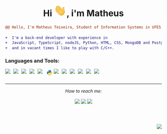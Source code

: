 <h1 align="center">Hi <img src="https://raw.githubusercontent.com/ABSphreak/ABSphreak/master/gifs/Hi.gif" width="40px" />, i'm Matheus</h1>

```diff
@@ Hello, I'm Matheus Teixeira, Student of Information Systems in UFES. @@

+  I'm a back-end developer with experience in
+  JavaScript, TypeScript, nodeJS, Python, HTML, CSS, MongoDB and PostgreSQL .
+  and in vacant times I like to play with C/C++.
```
### Languages and Tools:
<img align="left" width="26px" src="https://raw.githubusercontent.com/hussainweb/hussainweb/main/icons/javascript.png" />
<img align="left" width="26px" src="https://raw.githubusercontent.com/hussainweb/hussainweb/main/icons/typescript.png" />
<img align="left" width="26px" src="https://camo.githubusercontent.com/48c9507b62d83559dc3aef4f3951293b15ab2f5fa1029bdf6ec42f9fa062e775/68747470733a2f2f70726f66696c696e61746f722e7269736861762e6465762f736b696c6c732d6173736574732f6e6f64656a732d6f726967696e616c2d776f72646d61726b2e737667" />
<img align="left" width="26px" src="https://raw.githubusercontent.com/isocpp/logos/master/cpp_logo.png" />
<img align="left" width="26px" src="https://www.pngkit.com/png/full/101-1010012_c-programming-icon-c-programming-language-logo.png" />
<img align="left" width="26px" src="https://raw.githubusercontent.com/github/explore/80688e429a7d4ef2fca1e82350fe8e3517d3494d/topics/python/python.png" />
<img align="left" width="26px" src="https://upload.wikimedia.org/wikipedia/commons/thumb/3/35/Tux.svg/1200px-Tux.svg.png" />
<img align="left" width="26px" src="https://cdn.iconscout.com/icon/free/png-256/postgresql-11-1175122.png" />
<img align="left" width="26px" src="https://static.viget.com/_284x284_crop_center-center_none/mongo-logo.png?mtime=20200729151614&focal=none&tmtime=20200729151719" />
<img align="left" width="26px" src="https://www.docker.com/sites/default/files/d8/2019-07/Moby-logo.png" />
<img align="left" width="26px" src="https://img.icons8.com/color/452/firebase.png" />
<img align="left" width="26px" src="https://appmasters.io/static/google-cloud-platform-logo-1548cb88200dbc04ca79a2447a0db447.png" />

<br><br>

<hr>
<p align="center">
   <i>How to reach me:</i>
   <br>
<br>
<a target="_blank" href="https://www.linkedin.com/in/matheus-t-0a914b181"><img src="https://img.shields.io/badge/-LinkedIn-0077B5?style=for-the-badge&logo=Linkedin&logoColor=white"></img></a>
<a target="_blank" href="mailto:matheusteixeiradossantoss@gmail.com"><img src="https://img.shields.io/badge/-Gmail-D14836?style=for-the-badge&logo=Gmail&logoColor=white"></img></a>
<a target="_blank" href="https://twitter.com/Matthelstan"><img src="https://img.shields.io/badge/-Twitter-1DA1F2?style=for-the-badge&logo=Twitter&logoColor=white"></img></a>
<br>

<br/><br/>

<p align="center">
  <img align="right" src="https://github-readme-stats.vercel.app/api/top-langs/?username=matthaw&layout=compact&theme=gotham" />
</p>
